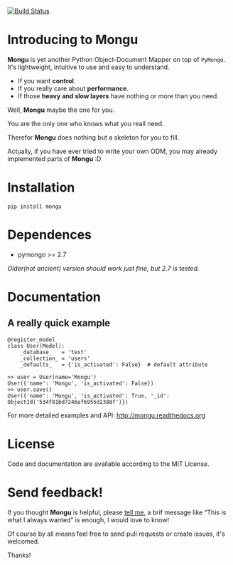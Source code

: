 [![Build Status](https://travis-ci.org/tevino/mongu.svg?branch=master)](https://travis-ci.org/tevino/mongu)

# Introducing to Mongu
**Mongu** is yet another Python Object-Document Mapper on top of ``PyMongo``. It's lightweight, intuitive to use and easy to understand.

- If you want **control**.
- If you really care about **performance**.
- If those **heavy and slow layers** have nothing or more than you need.

Well, **Mongu** maybe the one for you.

You are the only one who knows what you reall need.

Therefor **Mongu** does nothing but a skeleton for you to fill.

Actually, if you have ever tried to write your own ODM, you may already implemented parts of **Mongu** :D

# Installation
	pip install mongu

# Dependences
- pymongo >= 2.7

*Older(not ancient) version should work just fine, but 2.7 is tested.*

# Documentation
## A really quick example

    @register_model
    class User(Model):
        _database_   = 'test'
        _collection_ = 'users'
        _defaults_   = {'is_activated': False}  # default attribute

    >> user = User(name='Mongu')
    User({'name': 'Mongu', 'is_activated': False})
    >> user.save()
    User({'name': 'Mongu', 'is_activated': True, '_id': ObjectId('534f81bd7246ef6955d2388f')})

For more detailed examples and API: http://mongu.readthedocs.org

# License
Code and documentation are available according to the MIT License.

# Send feedback!
If you thought **Mongu** is helpful, please [tell me](mailto:mail2tevin@gmail.com), a brif message like “This is what I always wanted” is enough, I would love to know!

Of course by all means feel free to send pull requests or create issues, it's welcomed.

Thanks!
